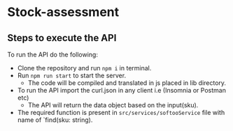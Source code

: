 ﻿# Stock-assessment

## Steps to execute the API

To run the API do the following:
- Clone the repository and run `npm i` in terminal.
- Run `npm run start` to start the server.
    - The code will be compiled and translated in js placed in lib directory.
- To run the API import the curl.json in any client i.e (Insomnia or Postman etc)
    - The API will return the data object based on the input(sku).
- The required function is present in `src/services/softooService` file with name of `find(sku: string).

